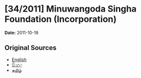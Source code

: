 # [34/2011] Minuwangoda Singha Foundation (Incorporation)

**Date:** 2011-10-18

## Original Sources

- [English](https://documents.gov.lk/view/bills/2011/10/34-2011_E.pdf)
- [සිංහල](https://documents.gov.lk/view/bills/2011/10/34-2011_S.pdf)
- [தமிழ்](https://documents.gov.lk/view/bills/2011/10/34-2011_T.pdf)
